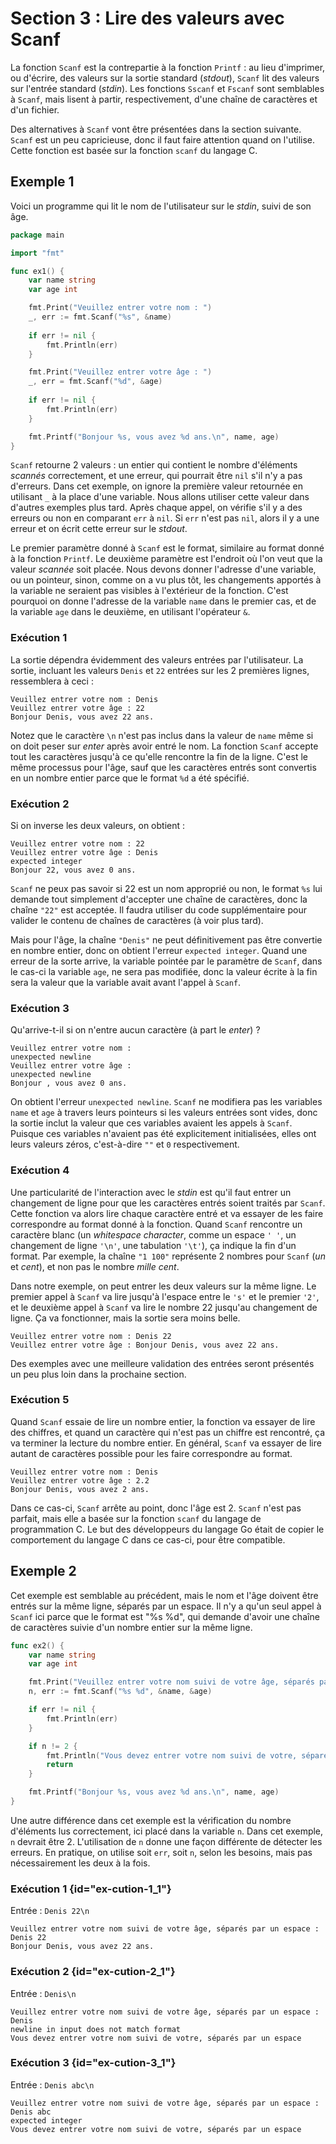 # Section 3 : Lire des valeurs avec Scanf

La fonction `Scanf` est la contrepartie à la fonction `Printf` : au lieu d'imprimer, ou d'écrire, des valeurs sur la
sortie standard (_stdout_), `Scanf` lit des valeurs sur l'entrée standard (_stdin_). Les fonctions `Sscanf` et `Fscanf`
sont semblables à `Scanf`, mais lisent à partir, respectivement, d'une chaîne de caractères et d'un fichier.

Des alternatives à `Scanf` vont être présentées dans la section suivante. `Scanf` est un peu capricieuse, donc il faut
faire attention quand on l'utilise. Cette fonction est basée sur la fonction `scanf` du langage C.

## Exemple 1

Voici un programme qui lit le nom de l'utilisateur sur le _stdin_, suivi de son âge.

```go
package main

import "fmt"

func ex1() {
    var name string
    var age int

    fmt.Print("Veuillez entrer votre nom : ")
    _, err := fmt.Scanf("%s", &name)
    
    if err != nil {
        fmt.Println(err)
    }

    fmt.Print("Veuillez entrer votre âge : ")
    _, err = fmt.Scanf("%d", &age)
    
    if err != nil {
        fmt.Println(err)
    }

    fmt.Printf("Bonjour %s, vous avez %d ans.\n", name, age)
}
```

`Scanf` retourne 2 valeurs : un entier qui contient le nombre d'éléments _scannés_ correctement, et une erreur, qui
pourrait être `nil` s'il n'y a pas d'erreurs. Dans cet exemple, on ignore la première valeur retournée en utilisant `_`
à la place d'une variable. Nous allons utiliser cette valeur dans d'autres exemples plus tard. Après chaque appel, on
vérifie s'il y a des erreurs ou non en comparant `err` à `nil`. Si `err` n'est pas `nil`, alors il y a une erreur et on
écrit cette erreur sur le _stdout_.

Le premier paramètre donné à `Scanf` est le format, similaire au format donné à la fonction `Printf`. Le deuxième
paramètre est l'endroit où l'on veut que la valeur _scannée_ soit placée. Nous devons donner l'adresse d'une variable,
ou un pointeur, sinon, comme on a vu plus tôt, les changements apportés à la variable ne seraient pas visibles à
l'extérieur de la fonction. C'est pourquoi on donne l'adresse de la variable `name` dans le premier cas, et de la
variable `age` dans le deuxième, en utilisant l'opérateur `&`.

### Exécution 1

La sortie dépendra évidemment des valeurs entrées par l'utilisateur. La sortie, incluant les valeurs `Denis` et `22`
entrées sur les 2 premières lignes, ressemblera à ceci :

```
Veuillez entrer votre nom : Denis
Veuillez entrer votre âge : 22
Bonjour Denis, vous avez 22 ans.
```

Notez que le caractère `\n` n'est pas inclus dans la valeur de `name` même si on doit peser sur _enter_ après avoir
entré le nom. La fonction `Scanf` accepte tout les caractères jusqu'à ce qu'elle rencontre la fin de la ligne. C'est le
même processus pour l'âge, sauf que les caractères entrés sont convertis en un nombre entier parce que le format `%d` a
été spécifié.

### Exécution 2

Si on inverse les deux valeurs, on obtient :

```
Veuillez entrer votre nom : 22
Veuillez entrer votre âge : Denis
expected integer
Bonjour 22, vous avez 0 ans.
```

`Scanf` ne peux pas savoir si 22 est un nom approprié ou non, le format `%s` lui demande tout simplement d'accepter une
chaîne de caractères, donc la chaîne `"22"` est acceptée. Il faudra utiliser du code supplémentaire pour valider le
contenu de chaînes de caractères (à voir plus tard).

Mais pour l'âge, la chaîne `"Denis"` ne peut définitivement pas être convertie en nombre entier, donc on obtient
l'erreur `expected integer`. Quand une erreur de la sorte arrive, la variable pointée par le paramètre de `Scanf`, dans
le cas-ci la variable `age`, ne sera pas modifiée, donc la valeur écrite à la fin sera la valeur que la variable avait
avant l'appel à `Scanf`.

### Exécution 3

Qu'arrive-t-il si on n'entre aucun caractère (à part le _enter_) ?

```
Veuillez entrer votre nom : 
unexpected newline
Veuillez entrer votre âge : 
unexpected newline
Bonjour , vous avez 0 ans.
```

On obtient l'erreur `unexpected newline`. `Scanf` ne modifiera pas les variables `name` et `age` à travers leurs
pointeurs si les valeurs entrées sont vides, donc la sortie inclut la valeur que ces variables avaient les appels
à `Scanf`. Puisque ces variables n'avaient pas été explicitement initialisées, elles ont leurs valeurs zéros,
c'est-à-dire `""` et `0` respectivement.

### Exécution 4

Une particularité de l'interaction avec le _stdin_ est qu'il faut entrer un changement de ligne pour que les caractères
entrés soient traités par `Scanf`. Cette fonction va alors lire chaque caractère entré et va essayer de les faire
correspondre au format donné à la fonction. Quand `Scanf` rencontre un caractère blanc (un _whitespace character_, comme
un espace `' '`, un changement de ligne `'\n'`, une tabulation `'\t'`), ça indique la fin d'un format. Par exemple, la
chaîne `"1 100"` représente 2 nombres pour `Scanf` (_un_ et _cent_), et non pas le nombre _mille cent_.

Dans notre exemple, on peut entrer les deux valeurs sur la même ligne. Le premier appel à `Scanf` va lire jusqu'à
l'espace entre le `'s'` et le premier `'2'`, et le deuxième appel à `Scanf` va lire le nombre 22 jusqu'au changement de
ligne. Ça va fonctionner, mais la sortie sera moins belle.

```
Veuillez entrer votre nom : Denis 22
Veuillez entrer votre âge : Bonjour Denis, vous avez 22 ans.
```

Des exemples avec une meilleure validation des entrées seront présentés un peu plus loin dans la prochaine section.

### Exécution 5

Quand `Scanf` essaie de lire un nombre entier, la fonction va essayer de lire des chiffres, et quand un caractère qui
n'est pas un chiffre est rencontré, ça va terminer la lecture du nombre entier. En général, `Scanf` va essayer de lire
autant de caractères possible pour les faire correspondre au format.

```
Veuillez entrer votre nom : Denis
Veuillez entrer votre âge : 2.2
Bonjour Denis, vous avez 2 ans.
```

Dans ce cas-ci, `Scanf` arrête au point, donc l'âge est 2. `Scanf` n'est pas parfait, mais elle a basée sur la
fonction `scanf` du langage de programmation C. Le but des développeurs du langage Go était de copier le comportement du
langage C dans ce cas-ci, pour être compatible.

## Exemple 2

Cet exemple est semblable au précédent, mais le nom et l'âge doivent être entrés sur la même ligne, séparés par un
espace. Il n'y a qu'un seul appel à `Scanf` ici parce que le format est "%s %d", qui demande d'avoir une chaîne de
caractères suivie d'un nombre entier sur la même ligne.

```go
func ex2() {
	var name string
	var age int

	fmt.Print("Veuillez entrer votre nom suivi de votre âge, séparés par un espace : ")
	n, err := fmt.Scanf("%s %d", &name, &age)

	if err != nil {
		fmt.Println(err)
	}

	if n != 2 {
		fmt.Println("Vous devez entrer votre nom suivi de votre, séparés par un espace")
		return
	}

	fmt.Printf("Bonjour %s, vous avez %d ans.\n", name, age)
}
```

Une autre différence dans cet exemple est la vérification du nombre d'éléments lus correctement, ici placé dans la
variable `n`. Dans cet exemple, `n` devrait être 2. L'utilisation de `n` donne une façon différente de détecter les
erreurs. En pratique, on utilise soit `err`, soit `n`, selon les besoins, mais pas nécessairement les deux à la fois.

### Exécution 1 {id="ex-cution-1_1"}

Entrée : `Denis 22\n`

```
Veuillez entrer votre nom suivi de votre âge, séparés par un espace : Denis 22
Bonjour Denis, vous avez 22 ans.
```

### Exécution 2 {id="ex-cution-2_1"}

Entrée : `Denis\n`

```
Veuillez entrer votre nom suivi de votre âge, séparés par un espace : Denis
newline in input does not match format
Vous devez entrer votre nom suivi de votre, séparés par un espace
```

### Exécution 3 {id="ex-cution-3_1"}

Entrée : `Denis abc\n`

```
Veuillez entrer votre nom suivi de votre âge, séparés par un espace : Denis abc
expected integer
Vous devez entrer votre nom suivi de votre, séparés par un espace
```
